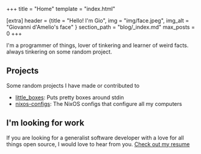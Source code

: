 +++
title = "Home"
template = "index.html"

[extra]
header = {title = "Hello! I'm Gio", img = "img/face.jpeg", img_alt = "Giovanni d'Amelio's face" }
section_path = "blog/_index.md"
max_posts = 0
+++

I'm a programmer of things, lover of tinkering and learner of weird facts. always tinkering on some random project.

## Projects

Some random projects I have made or contributed to

 - [little_boxes](https://github.com/giodamelio/little_boxes): Puts pretty boxes around stdin
 - [nixos-configs](https://github.com/giodamelio/nixos-configs): The NixOS configs that configure all my computers

## I'm looking for work

If you are looking for a generalist software developer with a love for all things open source, I would love to hear from you. [Check out my resume](@/resume.md)

